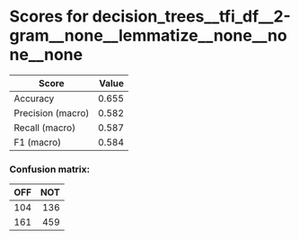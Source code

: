 # Scores for decision_trees__tfi_df__2-gram__none__lemmatize__none__none__none
|      Score      |Value|
|-----------------|----:|
|Accuracy         |0.655|
|Precision (macro)|0.582|
|Recall (macro)   |0.587|
|F1 (macro)       |0.584|

### Confusion matrix:
|OFF|NOT|
|--:|--:|
|104|136|
|161|459|
